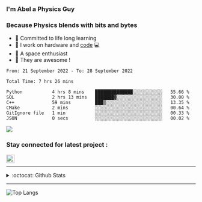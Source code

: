 ### I'm Abel a Physics Guy

### Because Physics blends with bits and bytes

- 🍭 Committed to life long learning
- 🗽 I work on hardware and [code](https://www.stopstalk.com/user/profile/AbelDixon) 💻
- 🚀 A space enthusiast 
- 🎹 They are awesome !


<!--START_SECTION:waka-->

```text
From: 21 September 2022 - To: 28 September 2022

Total Time: 7 hrs 26 mins

Python           4 hrs 8 mins    ██████████████░░░░░░░░░░░   55.66 %
SQL              2 hrs 13 mins   ███████▓░░░░░░░░░░░░░░░░░   30.00 %
C++              59 mins         ███▒░░░░░░░░░░░░░░░░░░░░░   13.35 %
CMake            2 mins          ░░░░░░░░░░░░░░░░░░░░░░░░░   00.64 %
GitIgnore file   1 min           ░░░░░░░░░░░░░░░░░░░░░░░░░   00.33 %
JSON             0 secs          ░░░░░░░░░░░░░░░░░░░░░░░░░   00.02 %
```

<!--END_SECTION:waka-->

![](https://komarev.com/ghpvc/?username=CasCard&color=blueviolet)

### Stay connected for latest project :

[<img align="left" alt="Abel | LinkedIn" width="22px" src="https://cdn.jsdelivr.net/npm/simple-icons@v3/icons/linkedin.svg" />][linkedin]

<br />

--- 

<details>
  <summary>:octocat: Github Stats</summary>

  <img align="left" alt="CasCard Github Stats" src="https://github-readme-stats.codestackr.vercel.app/api?username=CasCard&show_icons=true&theme=dracula&count_private=true" />

</details>

---

![Top Langs](https://github-readme-stats.vercel.app/api/top-langs/?username=CasCard&layout=compact)

[website]: https://innovaim.in
[linkedin]: https://linkedin.com/in/abelcdixon

